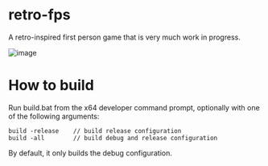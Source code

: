 # retro-fps

A retro-inspired first person game that is very much work in progress.

![image](https://user-images.githubusercontent.com/49493579/199616512-2ad899e7-79c7-48bf-a416-3dc85c7b7f22.png)


# How to build
Run build.bat from the x64 developer command prompt, optionally with one of the following arguments:  
```
build -release    // build release configuration  
build -all        // build debug and release configuration  
```
  
By default, it only builds the debug configuration.
